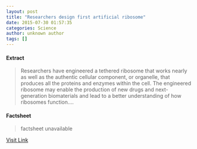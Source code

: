 ```yaml
---
layout: post
title: "Researchers design first artificial ribosome"
date: 2015-07-30 01:57:35
categories: Science
author: unknown author
tags: []
---
```



#### Extract
>Researchers have engineered a tethered ribosome that works nearly as well as the authentic cellular component, or organelle, that produces all the proteins and enzymes within the cell. The engineered ribosome may enable the production of new drugs and next-generation biomaterials and lead to a better understanding of how ribosomes function....

#### Factsheet
>factsheet unavailable

[Visit Link](http://www.sciencedaily.com/releases/2015/07/150729215735.htm)



